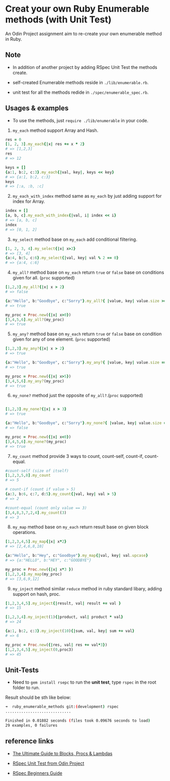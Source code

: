 # Creat your own Ruby Enumerable methods (with Unit Test)

An Odin Project assignment aim to re-create your own enumerable method in Ruby.


## Note

* In addition of another project by adding RSpec Unit Test the methods create.

* self-created Enumerable methods reside in `./lib/enumerable.rb`. 
* unit test for all the methods redide in `./spec/enumerable_spec.rb`.

## Usages & examples

* To use the methods, just `require ./lib/enumerable` in your code.

1. `my_each` method support Array and Hash.
```ruby
res = 0
[1, 2, 3].my_each{|x| res += x * 2}
# => [1,2,3]
res
# => 12

keys = []
{a:1, b:2, c:3}.my_each{|val, key|, keys << key}
# => {a:1, b:2, c:3}
keys
# => [:a, :b, :c]

```

2. `my_each_with_index` method same as `my_each` by just adding support for index for Array.
```ruby
index = []
[a, b, c].my_each_with_index{|val, i| index << i}
# => [a, b, c]
index
# => [0, 1, 2]
``` 

3. `my_select` method base on `my_each` add conditional filtering.

```ruby
[1, 2, 3, 4].my_select{|x| x>2}
# => [3, 4]
{a:4, b:5, c:6}.my_select{|val, key| val % 2 == 0}
# => {a:4, c:6}
```

4. `my_all?` method base on `my_each` return `true` or `false` base on conditions given for all. (`proc` supported)
```ruby
[1,2,3].my_all?{|x| x > 2}
# => false

{a:"Hello", b:"Goodbye", c:"Sorry"}.my_all?{ |value, key| value.size >= 5}
# => true

my_proc = Proc.new({|x| x>0})
[3,4,5,6].my_all?(my_proc)
# => true

```

5. `my_any?` method base on `my_each` return `true` or `false` base on condition given for any of one element. (`proc` supported)
```ruby
[1,2,3].my_any?{|x| x > 2}
# => true

{a:"Hello", b:"Goodbye", c:"Sorry"}.my_any?{ |value, key| value.size == 5}
# => true

my_proc = Proc.new({|x| x>5})
[3,4,5,6].my_any?(my_proc)
# => true
```

6. `my_none?` method just the opposite of `my_all?`.(`proc` supported)

```ruby

[1,2,3].my_none?{|x| x > 3}
# => true

{a:"Hello", b:"Goodbye", c:"Sorry"}.my_none?{ |value, key| value.size == 7}
# => false

my_proc = Proc.new({|x| x<0})
[3,4,5,6].my_none?(my_proc)
# => true

```

7. `my_count` method provide 3 ways to count, count-self, count-if, count-equal. 

```ruby
#count-self (size of itself)
[1,2,3,5,8].my_count
# => 5

# count-if (count if value > 5)
{a:3, b:6, c:7, d:5}.my_count{|val, key| val > 5}
# => 2

#count-equal (count only value == 3)
[3,4,8,3,7,2,4].my_count(3)
# => 3

```


8. `my_map` method base on `my_each` return result base on given block operations. 

```ruby
[1,2,3,4,5].my_map{|x| x*2}
# => [2,4,6,8,10]

{a:"Hello", b:"Hey", c:"Goodbye"}.my_map{|val, key| val.upcase}
# => {a:"HELLO", b:"HEY", c:"GOODBYE"}

my_proc = Proc.new({|x| x*3 })
[1,2,3,4].my_map(my_proc)
# => [3,6,9,12]
```

9. `my_inject` method similar `reduce` method in ruby standard libary, adding support on hash, proc.

```ruby
[1,2,3,4,5].my_inject{|result, val| result += val }
# => 15

[1,2,3,4].my_inject(1){|product, val| product * val}
# => 24

{a:1, b:2, c:3}.my_inject(10){|sum, val, key| sum += val}
# => 6

my_proc = Proc.new({|res, val| res += val*3})
[1,2,3,4,5].my_inject(0,proc3)
# => 45
```


## Unit-Tests


* Need to `gem install rsepc` to run the **unit test**, type `rspec` in the root folder to run.

Result should be sth like below: 

```bash
➜  ruby_enumerable_methods git:(development) rspec
.............................

Finished in 0.01882 seconds (files took 0.09676 seconds to load)
29 examples, 0 failures
```

## reference links

* [The Ultimate Guide to Blocks, Procs & Lambdas](https://www.rubyguides.com/2016/02/ruby-procs-and-lambdas/)

* [RSpec Unit Test from Odin Project](https://www.theodinproject.com/courses/ruby-programming/lessons/introduction-to-rspec)

* [RSpec Beginners Guide](http://testing-for-beginners.rubymonstas.org/rspec.html)








